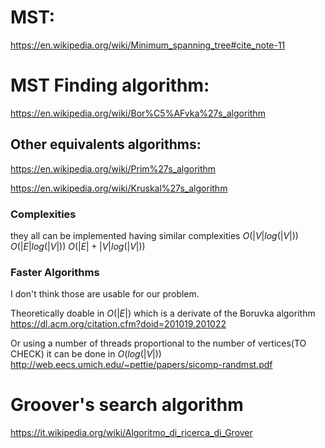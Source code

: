 
# MST:
https://en.wikipedia.org/wiki/Minimum_spanning_tree#cite_note-11

# MST Finding algorithm:
https://en.wikipedia.org/wiki/Bor%C5%AFvka%27s_algorithm

## Other equivalents algorithms:

https://en.wikipedia.org/wiki/Prim%27s_algorithm

https://en.wikipedia.org/wiki/Kruskal%27s_algorithm

### Complexities
they all can be implemented having similar complexities
$O(|V|log(|V|))$
$O(|E|log(|V|))$
$O(|E| + |V|log(|V|))$

### Faster Algorithms
I don't think those are usable for our problem.

Theoretically doable in $O(|E|)$ which is a derivate of the Boruvka algorithm
https://dl.acm.org/citation.cfm?doid=201019.201022


Or using a number of threads proportional to the number of vertices(TO CHECK) it can be done in $O(log(|V|))$
http://web.eecs.umich.edu/~pettie/papers/sicomp-randmst.pdf

# Groover's search algorithm

https://it.wikipedia.org/wiki/Algoritmo_di_ricerca_di_Grover
